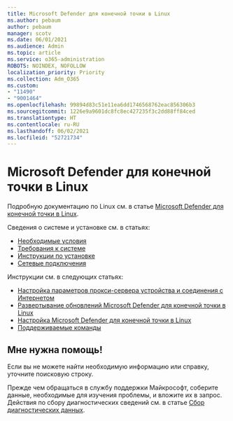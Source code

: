 ```yaml
---
title: Microsoft Defender для конечной точки в Linux
ms.author: pebaum
author: pebaum
manager: scotv
ms.date: 06/01/2021
ms.audience: Admin
ms.topic: article
ms.service: o365-administration
ROBOTS: NOINDEX, NOFOLLOW
localization_priority: Priority
ms.collection: Adm_O365
ms.custom:
- "11490"
- "9001464"
ms.openlocfilehash: 99894d83c51e11ea6dd1746568762eac856306b3
ms.sourcegitcommit: 1226e9a9601dc8fc8ec427235f3c2dd88ff84ced
ms.translationtype: HT
ms.contentlocale: ru-RU
ms.lasthandoff: 06/02/2021
ms.locfileid: "52721734"
---
```

# <a name="microsoft-defender-for-endpoint-on-linux"></a>Microsoft Defender для конечной точки в Linux

Подробную документацию по Linux см. в статье [Microsoft Defender для конечной точки в Linux](/microsoft-365/security/defender-endpoint/microsoft-defender-endpoint-linux).

Сведения о системе и установке см. в статьях:

- [Необходимые условия](/microsoft-365/security/defender-endpoint/microsoft-defender-endpoint-linux#prerequisites)
- [Требования к системе](/microsoft-365/security/defender-endpoint/microsoft-defender-endpoint-linux#system-requirements)
- [Инструкции по установке](/microsoft-365/security/defender-endpoint/microsoft-defender-endpoint-linux#installation-instructions)
- [Сетевые подключения](/microsoft-365/security/defender-endpoint/microsoft-defender-endpoint-linux#network-connections)

Инструкции см. в следующих статьях:

- [Настройка параметров прокси-сервера устройства и соединения с Интернетом](/microsoft-365/security/defender-endpoint/configure-proxy-internet#enable-access-to-microsoft-defender-atp-service-urls-in-the-proxy-server)
- [Развертывание обновлений Microsoft Defender для конечной точки в Linux](/microsoft-365/security/defender-endpoint/linux-updates)
- [Настройка Microsoft Defender для конечной точки в Linux](/microsoft-365/security/defender-endpoint/microsoft-defender-endpoint-linux#how-to-configure-microsoft-defender-for-endpoint-on-linux)
- [Поддерживаемые команды](/microsoft-365/security/defender-endpoint/linux-resources#supported-commands)

## <a name="i-need-help"></a>Мне нужна помощь!

Если вы не можете найти необходимую информацию или справку, уточните поисковую строку.

Прежде чем обращаться в службу поддержки Майкрософт, соберите данные, необходимые для изучения проблемы, и вложите их в запрос. Действия по сбору диагностических сведений см. в статье [Сбор диагностических данных](/microsoft-365/security/defender-endpoint/linux-resources#collect-diagnostic-information).